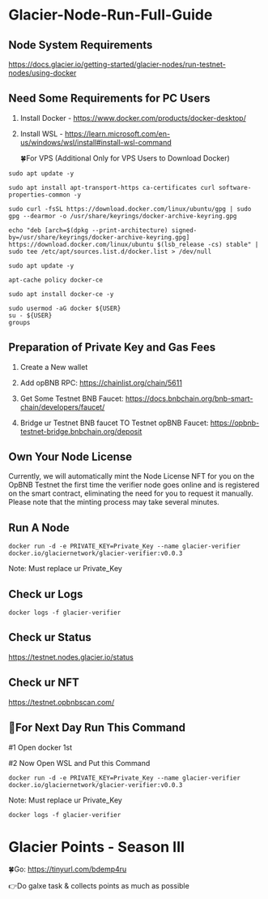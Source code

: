 # Glacier-Node-Run-Full-Guide

## Node System Requirements

https://docs.glacier.io/getting-started/glacier-nodes/run-testnet-nodes/using-docker

## Need Some Requirements for PC Users

1. Install Docker - https://www.docker.com/products/docker-desktop/

2. Install WSL - https://learn.microsoft.com/en-us/windows/wsl/install#install-wsl-command

   🍀For VPS (Additional Only for VPS Users to Download Docker)
```
sudo apt update -y
```
```
sudo apt install apt-transport-https ca-certificates curl software-properties-common -y
```
```
sudo curl -fsSL https://download.docker.com/linux/ubuntu/gpg | sudo gpg --dearmor -o /usr/share/keyrings/docker-archive-keyring.gpg
```
```
echo "deb [arch=$(dpkg --print-architecture) signed-by=/usr/share/keyrings/docker-archive-keyring.gpg] https://download.docker.com/linux/ubuntu $(lsb_release -cs) stable" | sudo tee /etc/apt/sources.list.d/docker.list > /dev/null
```
```
sudo apt update -y
```
```
apt-cache policy docker-ce
```
```
sudo apt install docker-ce -y
```
```
sudo usermod -aG docker ${USER}
su - ${USER}
groups
```

## Preparation of Private Key and Gas Fees

1. Create a New wallet

2. Add opBNB RPC: https://chainlist.org/chain/5611

3. Get Some Testnet BNB Faucet: https://docs.bnbchain.org/bnb-smart-chain/developers/faucet/

4. Bridge ur Testnet BNB faucet TO Testnet opBNB Faucet: https://opbnb-testnet-bridge.bnbchain.org/deposit

## Own Your Node License

Currently, we will automatically mint the Node License NFT for you on the OpBNB Testnet the first time the verifier node goes online and is registered on the smart contract, eliminating the need for you to request it manually. Please note that the minting process may take several minutes.

## Run A Node
```
docker run -d -e PRIVATE_KEY=Private_Key --name glacier-verifier docker.io/glaciernetwork/glacier-verifier:v0.0.3
```

Note: Must replace ur Private_Key

## Check ur Logs
```
docker logs -f glacier-verifier
```

## Check ur Status

https://testnet.nodes.glacier.io/status

## Check ur NFT

https://testnet.opbnbscan.com/

## 🔶For Next Day Run This Command

#1 Open docker 1st 

#2 Now Open WSL and Put this Command 
```
docker run -d -e PRIVATE_KEY=Private_Key --name glacier-verifier docker.io/glaciernetwork/glacier-verifier:v0.0.3
```
Note: Must replace ur Private_Key
```
docker logs -f glacier-verifier
```

# Glacier Points - Season III

🍀Go: https://tinyurl.com/bdemp4ru

👉Do galxe task & collects points as much as possible
